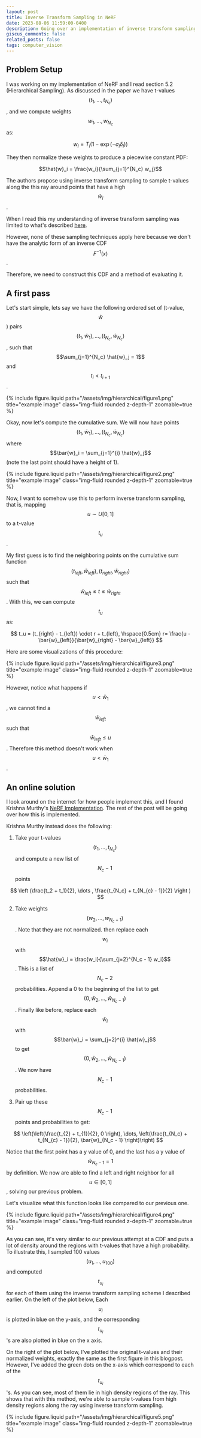 ```yaml
---
layout: post
title: Inverse Transform Sampling in NeRF
date: 2023-08-06 11:59:00-0400
description: Going over an implementation of inverse transform sampling in NeRF
giscus_comments: false
related_posts: false
tags: computer_vision
---
```


## Problem Setup

I was working on my implementation of NeRF and I read section 5.2 (Hierarchical Sampling). As discussed in the paper we have t-values $$(t_1, \dots, t_{N_c})$$, and we compute weights $$w_1, \dots, w_{N_c}$$ as:

$$
w_i=T_i\left(1-\exp \left(-\sigma_i \delta_i\right)\right)
$$

They then normalize these weights to produce a piecewise constant PDF:

$$\hat{w}_i = \frac{w_i}{\sum_{j=1}^{N_c} w_j}$$

The authors propose using inverse transform sampling to sample t-values along the this ray around points that have a high $$\hat{w}_i$$.

When I read this my understanding of inverse transform sampling was limited to what's described [here](https://stephens999.github.io/fiveMinuteStats/inverse_transform_sampling.html#discrete_distributions).

However, none of these sampling techniques apply here because we don't have the analytic form of an inverse CDF $$F^{-1}(x)$$.

Therefore, we need to construct this CDF and a method of evaluating it.

## A first pass

Let's start simple, lets say we have the following ordered set of (t-value, $$\hat{w}$$) pairs $$(t_1, \hat{w}_1), \dots, (t_{N_c}, \hat{w}_{N_c})$$, such that $$\sum_{j=1}^{N_c} \hat{w}_j = 1$$ and $$t_i < t_{i+1}$$.

<div class="equation">
    <div class="col-sm mt-3 mt-md-0">
        {% include figure.liquid path="/assets/img/hierarchical/figure1.png" title="example image" class="img-fluid rounded z-depth-1" zoomable=true %}
    </div>
</div>

<!-- ![image something](https://www.searchenginejournal.com/wp-content/uploads/2014/09/google-logo-400x200.png) -->

Okay, now let's compute the cumulative sum. We will now have points $$(t_1, \bar{w}_1), \dots, (t_{N_c}, \bar{w}_{N_c})$$ where $$\bar{w}_i = \sum_{j=1}^{i} \hat{w}_j$$ (note the last point should have a height of 1).

<div class="equation">
    <div class="col-sm mt-3 mt-md-0">
        {% include figure.liquid path="/assets/img/hierarchical/figure2.png" title="example image" class="img-fluid rounded z-depth-1" zoomable=true %}
    </div>
</div>

Now, I want to somehow use this to perform inverse transform sampling, that is, mapping $$u \sim U[0,1]$$ to a t-value $$t_u$$.

My first guess is to find the neighboring points on the cumulative sum function $$(t_{left}, \bar{w}_{left}), (t_{right}, \bar{w}_{right})$$ such that $$\bar{w}_{left} \leq t \leq \bar{w}_{right}$$. With this, we can compute $$t_u$$ as:

$$
t_u = (t_{right} - t_{left}) \cdot r + t_{left}, \hspace{0.5cm} r=  \frac{u - \bar{w}_{left}}{\bar{w}_{right} - \bar{w}_{left}}
$$

Here are some visualizations of this procedure:

<div class="equation">
    <div class="col-sm mt-3 mt-md-0">
        {% include figure.liquid path="/assets/img/hierarchical/figure3.png" title="example image" class="img-fluid rounded z-depth-1" zoomable=true %}
    </div>
</div>

However, notice what happens if $$u < \bar{w}_1$$, we cannot find a $$\bar{w}_{left}$$ such that $$\bar{w}_{left} \leq u$$. Therefore this method doesn't work when $$u < \bar{w}_1$$.

## An online solution

I look around on the internet for how people implement this, and I found Krishna Murthy's [NeRF Implementation](https://github.com/krrish94). The rest of the post will be going over how this is implemented.

Krishna Murthy instead does the following:

1. Take your t-values $$(t_1, \dots, t_{N_c})$$ and compute a new list of $$N_c-1$$ points

$$
\left (\frac{t_2 + t_1}{2}, \dots , \frac{t_{N_c} + t_{N_{c} - 1}}{2} \right )
$$

2. Take weights $$(w_2, \dots, w_{N_c - 1})$$. Note that they are not normalized. then replace each $$w_i$$ with $$\hat{w}_i = \frac{w_i}{\sum_{j=2}^{N_c - 1} w_i}$$. This is a list of $$N_c - 2$$ probabilities. Append a 0 to the beginning of the list to get $$(0, \hat{w}_2, \dots, \hat{w}_{N_c -1})$$. Finally like before, replace each $$\hat{w}_i$$ with $$\bar{w}_i = \sum_{j=2}^{i} \hat{w}_j$$ to get $$(0, \bar{w}_2, \dots, \bar{w}_{N_c -1})$$. We now have $$N_c - 1$$ probabilities.

3. Pair up these $$N_c -1$$ points and probabilities to get:

$$
\left(\left(\frac{t_{2} + t_{1}}{2}, 0 \right), \dots,   \left(\frac{t_{N_c} + t_{N_{c} - 1}}{2}, \bar{w}_{N_c - 1} \right)\right)
$$

Notice that the first point has a y value of 0, and the last has a y value of $$\bar{w}_{N_c-1} =1$$ by definition. We now are able to find a left and right neighbor for all $$u \in [0,1]$$, solving our previous problem.

Let's visualize what this function looks like compared to our previous one.

<div class="equation">
    <div class="col-sm mt-3 mt-md-0">
        {% include figure.liquid path="/assets/img/hierarchical/figure4.png" title="example image" class="img-fluid rounded z-depth-1" zoomable=true %}
    </div>
</div>

As you can see, it's very similar to our previous attempt at a CDF and puts a lot of density around the regions with t-values that have a high probability. To illustrate this, I sampled 100 values $$(u_1, ..., u_100)$$ and computed $$t_{u_i}$$ for each of them using the inverse transform sampling scheme I described earlier. On the left of the plot below, Each $$u_i$$ is plotted in blue on the y-axis, and the corresponding $$t_{u_i}$$'s are also plotted in blue on the x axis.

On the right of the plot below, I've plotted the original t-values and their normalized weights, exactly the same as the first figure in this blogpost. However, I've added the green dots on the x-axis which correspond to each of the $$t_{u_i}$$'s. As you can see, most of them lie in high density regions of the ray. This shows that with this method, we're able to sample t-values from high density regions along the ray using inverse transform sampling.

<div class="equation">
    <div class="col-sm mt-3 mt-md-0">
        {% include figure.liquid path="/assets/img/hierarchical/figure5.png" title="example image" class="img-fluid rounded z-depth-1" zoomable=true %}
    </div>
</div>
